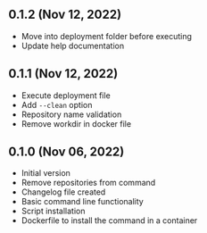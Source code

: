 ## 0.1.2 (Nov 12, 2022)

- Move into deployment folder before executing
- Update help documentation

## 0.1.1 (Nov 12, 2022)

- Execute deployment file
- Add `--clean` option
- Repository name validation
- Remove workdir in docker file

## 0.1.0 (Nov 06, 2022)

- Initial version
- Remove repositories from command
- Changelog file created
- Basic command line functionality
- Script installation
- Dockerfile to install the command in a container
